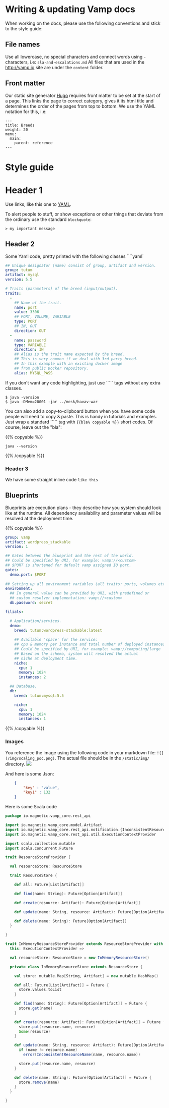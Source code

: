 # Writing & updating Vamp docs

When working on the docs, please use the following conventions and stick to the style guide:

## File names

Use all lowercase, no special characters and connect words using `-` characters, i.e: `sla-and-escalations.md`
All files that are used in the http://vamp.io site are under the `content` folder.

## Front matter

Our static site generator [Hugo](http://gohugo.io) requires front matter to be set at the start of a page.
This links the page to correct category, gives it its html title and determines the order of the pages from top to bottom.
We use the YAML notation for this, i.e:

```
---
title: Breeds
weight: 20
menu:
  main:
    parent: reference
---
```




# Style guide

# Header 1

Use links, like this one to [YAML](http://en.wikipedia.org/wiki/YAML).  

To alert people to stuff, or show exceptions or other things that deviate from the ordinary use the
standard `blockquote`:
```
> my important message
```

## Header 2

Some Yaml code, pretty printed with the following classes ````yaml`

```yaml
## Unique designator (name) consist of group, artifact and version.
group: tutum
artifact: mysql
version: 5.5

# Traits (parameters) of the breed (input/output).
traits:
  -
    ## Name of the trait.
    name: port
    value: 3306
    ## PORT, VOLUME, VARIABLE
    type: PORT
    ## IN, OUT
    direction: OUT
  -
    name: password
    type: VARIABLE
    direction: IN
    ## Alias is the trait name expected by the breed.
    ## This is very common if we deal with 3rd party breed.
    ## In this example with an existing docker image
    ## from public Docker repository.
    alias: MYSQL_PASS
```

If you don't want any code highlighting, just use ````` tags without any extra classes.

```
$ java -version
$ java -DMem=20001 -jar ../mesk/havav-war
```

You can also add a copy-to-clipboard button when you have some code people will need to copy & paste.
This is handy in tutorials and examples. Just wrap a standard ````` tag with `{{bla% copyable %}}`
short codes. Of course, leave out the "bla":

{{% copyable %}}
```
java --version
```
{{% /copyable %}}

### Header 3

We have some straight inline code `like this`

## Blueprints

Blueprints are execution plans - they describe how you system should look like at the runtime. All dependency availability and parameter values will be resolved at the deployment time. 

{{% copyable %}}
```yaml
group: vamp
artifact: wordpress_stackable
version: 1

## Gates between the blueprint and the rest of the world.
## Could be specified by URI, for example: vamp://<custom>
## $PORT is shortened for default vamp assigned IO port.
gates:
  demo.port: $PORT
  
## Setting up all environment variables (all traits: ports, volumes etc.)
environment:
  ## In general value can be provided by URI, with predefined or 
  ## custom resolver implementation: vamp://<custom>
  db.password: secret

filials:

  # Application/services.
  demo:
    breed: tutum:wordpress-stackable:latest
    
    ## Available 'space' for the service: 
    ## cpu & memory per instance and total number of deployed instances.
    ## Could be specified by URI, for example: vamp://computing/large
    ## Based on the schema, system will resolved the actual 
    ## niche at deployment time.
    niche:
      cpu: 1
      memory: 1024
      instances: 2

  ## Database.
  db:
    breed: tutum:mysql:5.5

    niche:
      cpu: 1
      memory: 1024
      instances: 1
```
{{% /copyable %}}


### Images

You reference the image using the following code in your
markdown file: `![](/img/scaling_poc.png)`. The actual file should be in the `/static/img/` directory.
![](/img/service_chain.png)



And here is some Json:

```json
    {
        "key" : "value",
        "key1" : 132
    } 
```

Here is some Scala code

```scala
package io.magnetic.vamp_core.rest_api

import io.magnetic.vamp_core.model.Artifact
import io.magnetic.vamp_core.rest_api.notification.{InconsistentResourceName, RestApiNotificationProvider}
import io.magnetic.vamp_core.rest_api.util.ExecutionContextProvider

import scala.collection.mutable
import scala.concurrent.Future

trait ResourceStoreProvider {

  val resourceStore: ResourceStore

  trait ResourceStore {

    def all: Future[List[Artifact]]

    def find(name: String): Future[Option[Artifact]]

    def create(resource: Artifact): Future[Option[Artifact]]

    def update(name: String, resource: Artifact): Future[Option[Artifact]]

    def delete(name: String): Future[Option[Artifact]]
  }

}

trait InMemoryResourceStoreProvider extends ResourceStoreProvider with RestApiNotificationProvider {
  this: ExecutionContextProvider =>

  val resourceStore: ResourceStore = new InMemoryResourceStore()

  private class InMemoryResourceStore extends ResourceStore {

    val store: mutable.Map[String, Artifact] = new mutable.HashMap()

    def all: Future[List[Artifact]] = Future {
      store.values.toList
    }

    def find(name: String): Future[Option[Artifact]] = Future {
      store.get(name)
    }

    def create(resource: Artifact): Future[Option[Artifact]] = Future {
      store.put(resource.name, resource)
      Some(resource)
    }

    def update(name: String, resource: Artifact): Future[Option[Artifact]] = Future {
      if (name != resource.name)
        error(InconsistentResourceName(name, resource.name))

      store.put(resource.name, resource)
    }

    def delete(name: String): Future[Option[Artifact]] = Future {
      store.remove(name)
    }
  }

}
```